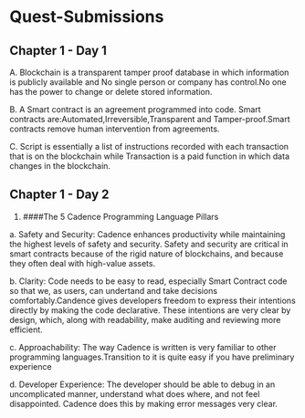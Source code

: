 # Quest-Submissions

## Chapter 1 - Day 1

A. Blockchain is a transparent tamper proof database in which information is publicly available and No single person or company has control.No one has the power to change or delete stored information.

B. A Smart contract is an agreement programmed into code. Smart contracts are:Automated,Irreversible,Transparent and Tamper-proof.Smart contracts remove human intervention from agreements.

C. Script is essentially a list of instructions recorded with each transaction that is on the blockchain while Transaction is a paid function in which data changes in the blockchain.


## Chapter 1 - Day 2

1. ####The 5 Cadence Programming Language Pillars

a. Safety and Security:  Cadence enhances productivity while maintaining the highest levels of safety and security.  Safety and security are critical in smart contracts because of the rigid nature of blockchains, and because they often deal with high-value assets. 

b. Clarity: Code needs to be easy to read,  especially Smart Contract code so that we, as users, can undertand and take decisions comfortably.Candence gives developers freedom to express their intentions directly by making the code declarative. These intentions are very clear by design, which, along with readability, make auditing and reviewing more efficient.

c. Approachability: The way Cadence is written is very familiar to other programming languages.Transition to it is quite easy if you have preliminary experience

d. Developer Experience: The developer should be able to debug in an uncomplicated manner, understand what does where, and not feel disappointed. Cadence does this by making error messages very clear.
